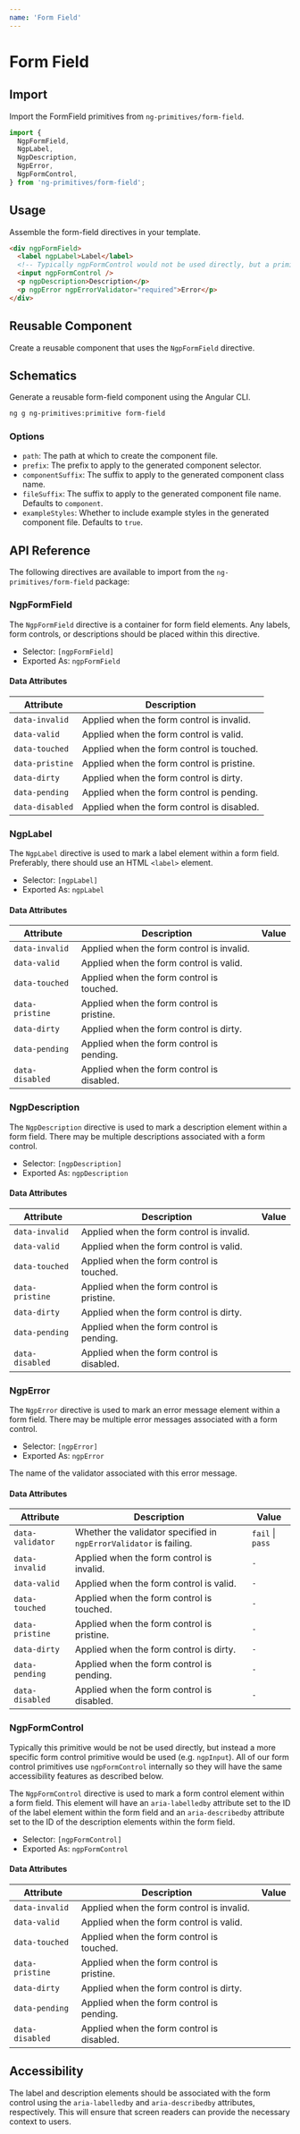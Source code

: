 ```yaml
---
name: 'Form Field'
---
```


# Form Field

<docs-example name="form-field"></docs-example>

## Import

Import the FormField primitives from `ng-primitives/form-field`.

```ts
import {
  NgpFormField,
  NgpLabel,
  NgpDescription,
  NgpError,
  NgpFormControl,
} from 'ng-primitives/form-field';
```

## Usage

Assemble the form-field directives in your template.

```html
<div ngpFormField>
  <label ngpLabel>Label</label>
  <!-- Typically ngpFormControl would not be used directly, but a primitive like ngpInput would be used instead -->
  <input ngpFormControl />
  <p ngpDescription>Description</p>
  <p ngpError ngpErrorValidator="required">Error</p>
</div>
```

## Reusable Component

Create a reusable component that uses the `NgpFormField` directive.

<docs-snippet name="form-field"></docs-snippet>

## Schematics

Generate a reusable form-field component using the Angular CLI.

```bash npm
ng g ng-primitives:primitive form-field
```

### Options

- `path`: The path at which to create the component file.
- `prefix`: The prefix to apply to the generated component selector.
- `componentSuffix`: The suffix to apply to the generated component class name.
- `fileSuffix`: The suffix to apply to the generated component file name. Defaults to `component`.
- `exampleStyles`: Whether to include example styles in the generated component file. Defaults to `true`.

## API Reference

The following directives are available to import from the `ng-primitives/form-field` package:

### NgpFormField

The `NgpFormField` directive is a container for form field elements. Any labels, form controls, or descriptions should be placed within this directive.

- Selector: `[ngpFormField]`
- Exported As: `ngpFormField`

#### Data Attributes

| Attribute       | Description                                |
| --------------- | ------------------------------------------ |
| `data-invalid`  | Applied when the form control is invalid.  |
| `data-valid`    | Applied when the form control is valid.    |
| `data-touched`  | Applied when the form control is touched.  |
| `data-pristine` | Applied when the form control is pristine. |
| `data-dirty`    | Applied when the form control is dirty.    |
| `data-pending`  | Applied when the form control is pending.  |
| `data-disabled` | Applied when the form control is disabled. |

### NgpLabel

The `NgpLabel` directive is used to mark a label element within a form field. Preferably, there should use an HTML `<label>` element.

- Selector: `[ngpLabel]`
- Exported As: `ngpLabel`

#### Data Attributes

| Attribute       | Description                                | Value |
| --------------- | ------------------------------------------ | ----- |
| `data-invalid`  | Applied when the form control is invalid.  |
| `data-valid`    | Applied when the form control is valid.    |
| `data-touched`  | Applied when the form control is touched.  |
| `data-pristine` | Applied when the form control is pristine. |
| `data-dirty`    | Applied when the form control is dirty.    |
| `data-pending`  | Applied when the form control is pending.  |
| `data-disabled` | Applied when the form control is disabled. |

### NgpDescription

The `NgpDescription` directive is used to mark a description element within a form field. There may be multiple descriptions associated with a form control.

- Selector: `[ngpDescription]`
- Exported As: `ngpDescription`

#### Data Attributes

| Attribute       | Description                                | Value |
| --------------- | ------------------------------------------ | ----- |
| `data-invalid`  | Applied when the form control is invalid.  |
| `data-valid`    | Applied when the form control is valid.    |
| `data-touched`  | Applied when the form control is touched.  |
| `data-pristine` | Applied when the form control is pristine. |
| `data-dirty`    | Applied when the form control is dirty.    |
| `data-pending`  | Applied when the form control is pending.  |
| `data-disabled` | Applied when the form control is disabled. |

### NgpError

The `NgpError` directive is used to mark an error message element within a form field. There may be multiple error messages associated with a form control.

- Selector: `[ngpError]`
- Exported As: `ngpError`

<response-field name="ngpErrorValidator" type="string">
  The name of the validator associated with this error message.
</response-field>

#### Data Attributes

| Attribute        | Description                                                        | Value            |
| ---------------- | ------------------------------------------------------------------ | ---------------- |
| `data-validator` | Whether the validator specified in `ngpErrorValidator` is failing. | `fail` \| `pass` |
| `data-invalid`   | Applied when the form control is invalid.                          | `-`              |
| `data-valid`     | Applied when the form control is valid.                            | `-`              |
| `data-touched`   | Applied when the form control is touched.                          | `-`              |
| `data-pristine`  | Applied when the form control is pristine.                         | `-`              |
| `data-dirty`     | Applied when the form control is dirty.                            | `-`              |
| `data-pending`   | Applied when the form control is pending.                          | `-`              |
| `data-disabled`  | Applied when the form control is disabled.                         | `-`              |

### NgpFormControl

Typically this primitive would be not be used directly, but instead a more specific form control primitive would be used (e.g. `ngpInput`). All of our form control primitives use `ngpFormControl` internally so they will have the same accessibility features as described below.

The `NgpFormControl` directive is used to mark a form control element within a form field. This element will have an `aria-labelledby` attribute set to the ID of the label element within the form field and an `aria-describedby` attribute set to the ID of the description elements within the form field.

- Selector: `[ngpFormControl]`
- Exported As: `ngpFormControl`

#### Data Attributes

| Attribute       | Description                                | Value |
| --------------- | ------------------------------------------ | ----- |
| `data-invalid`  | Applied when the form control is invalid.  |
| `data-valid`    | Applied when the form control is valid.    |
| `data-touched`  | Applied when the form control is touched.  |
| `data-pristine` | Applied when the form control is pristine. |
| `data-dirty`    | Applied when the form control is dirty.    |
| `data-pending`  | Applied when the form control is pending.  |
| `data-disabled` | Applied when the form control is disabled. |

## Accessibility

The label and description elements should be associated with the form control using the `aria-labelledby` and `aria-describedby` attributes, respectively. This will ensure that screen readers can provide the necessary context to users.
